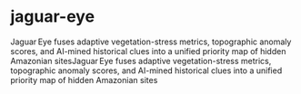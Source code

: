 # jaguar-eye
Jaguar Eye fuses adaptive vegetation-stress metrics, topographic anomaly scores, and AI-mined historical clues into a unified priority map of hidden Amazonian sitesJaguar Eye fuses adaptive vegetation-stress metrics, topographic anomaly scores, and AI-mined historical clues into a unified priority map of hidden Amazonian sites
